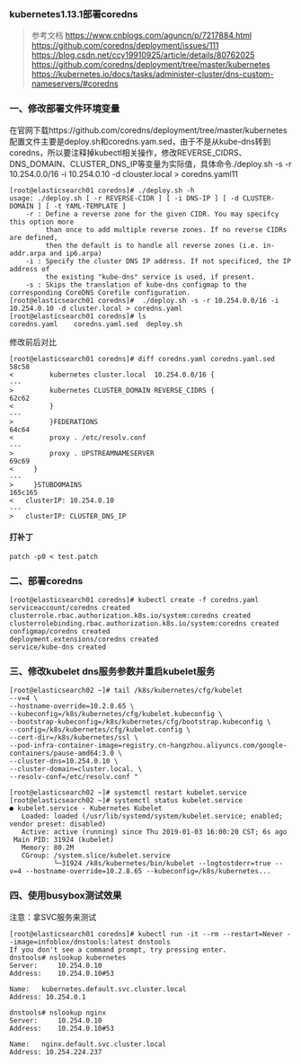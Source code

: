 ### kubernetes1.13.1部署coredns
> 参考文档
https://www.cnblogs.com/aguncn/p/7217884.html
https://github.com/coredns/deployment/issues/111
https://blog.csdn.net/ccy19910925/article/details/80762025
https://github.com/coredns/deployment/tree/master/kubernetes
https://kubernetes.io/docs/tasks/administer-cluster/dns-custom-nameservers/#coredns



### 一、修改部署文件环境变量  
在官网下载https://github.com/coredns/deployment/tree/master/kubernetes 配置文件主要是deploy.sh和coredns.yam.sed，由于不是从kube-dns转到coredns，所以要注释掉kubectl相关操作，修改REVERSE_CIDRS、DNS_DOMAIN、CLUSTER_DNS_IP等变量为实际值，具体命令./deploy.sh -s -r 10.254.0.0/16 -i 10.254.0.10 -d clouster.local > coredns.yaml11
```
[root@elasticsearch01 coredns]# ./deploy.sh -h
usage: ./deploy.sh [ -r REVERSE-CIDR ] [ -i DNS-IP ] [ -d CLUSTER-DOMAIN ] [ -t YAML-TEMPLATE ]
    -r : Define a reverse zone for the given CIDR. You may specifcy this option more
         than once to add multiple reverse zones. If no reverse CIDRs are defined,
         then the default is to handle all reverse zones (i.e. in-addr.arpa and ip6.arpa)
    -i : Specify the cluster DNS IP address. If not specificed, the IP address of
         the existing "kube-dns" service is used, if present.
    -s : Skips the translation of kube-dns configmap to the corresponding CoreDNS Corefile configuration.
[root@elasticsearch01 coredns]#  ./deploy.sh -s -r 10.254.0.0/16 -i 10.254.0.10 -d cluster.local > coredns.yaml
[root@elasticsearch01 coredns]# ls
coredns.yaml    coredns.yaml.sed  deploy.sh
```

修改前后对比
```
[root@elasticsearch01 coredns]# diff coredns.yaml coredns.yaml.sed 
58c58
<         kubernetes cluster.local  10.254.0.0/16 {
---
>         kubernetes CLUSTER_DOMAIN REVERSE_CIDRS {
62c62
<         }
---
>         }FEDERATIONS
64c64
<         proxy . /etc/resolv.conf
---
>         proxy . UPSTREAMNAMESERVER
69c69
<     }
---
>     }STUBDOMAINS
165c165
<   clusterIP: 10.254.0.10
---
>   clusterIP: CLUSTER_DNS_IP
```
#### 打补丁

```
patch -p0 < test.patch
```


### 二、部署coredns
```
[root@elasticsearch01 coredns]# kubectl create -f coredns.yaml
serviceaccount/coredns created
clusterrole.rbac.authorization.k8s.io/system:coredns created
clusterrolebinding.rbac.authorization.k8s.io/system:coredns created
configmap/coredns created
deployment.extensions/coredns created
service/kube-dns created
```


### 三、修改kubelet dns服务参数并重启kubelet服务
```
[root@elasticsearch02 ~]# tail /k8s/kubernetes/cfg/kubelet
--v=4 \
--hostname-override=10.2.8.65 \
--kubeconfig=/k8s/kubernetes/cfg/kubelet.kubeconfig \
--bootstrap-kubeconfig=/k8s/kubernetes/cfg/bootstrap.kubeconfig \
--config=/k8s/kubernetes/cfg/kubelet.config \
--cert-dir=/k8s/kubernetes/ssl \
--pod-infra-container-image=registry.cn-hangzhou.aliyuncs.com/google-containers/pause-amd64:3.0 \
--cluster-dns=10.254.0.10 \
--cluster-domain=cluster.local. \
--resolv-conf=/etc/resolv.conf "
```

```
[root@elasticsearch02 ~]# systemctl restart kubelet.service 
[root@elasticsearch02 ~]# systemctl status kubelet.service 
● kubelet.service - Kubernetes Kubelet
   Loaded: loaded (/usr/lib/systemd/system/kubelet.service; enabled; vendor preset: disabled)
   Active: active (running) since Thu 2019-01-03 16:00:20 CST; 6s ago
 Main PID: 31924 (kubelet)
   Memory: 80.2M
   CGroup: /system.slice/kubelet.service
           └─31924 /k8s/kubernetes/bin/kubelet --logtostderr=true --v=4 --hostname-override=10.2.8.65 --kubeconfig=/k8s/kubernetes...
```


### 四、使用busybox测试效果
注意：拿SVC服务来测试
```
[root@elasticsearch01 coredns]# kubectl run -it --rm --restart=Never --image=infoblox/dnstools:latest dnstools
If you don't see a command prompt, try pressing enter.
dnstools# nslookup kubernetes
Server:		10.254.0.10
Address:	10.254.0.10#53

Name:	kubernetes.default.svc.cluster.local
Address: 10.254.0.1

dnstools# nslookup nginx
Server:		10.254.0.10
Address:	10.254.0.10#53

Name:	nginx.default.svc.cluster.local
Address: 10.254.224.237
```


